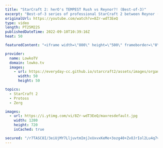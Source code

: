 ```yaml
---
title: "StarCraft 2: herO's TEMPEST Rush vs Reynor?! (Best-of-3)"
excerpt: "Best-of-3 series of professional StarCraft 2 between Reynor (Zerg) and herO (Protoss). In this series herO decides to play some very aggressive strategies, as he opts for a two base all-in in pretty much every match.  Massive blunder - Reynor vs herO: https://youtu.be/PPPrcODpgc8  Support my work on"
originalUrl: https://youtube.com/watch?v=8Zr-wdT3EeQ
type: video
length: PT25M22S
publishedDateTime: 2022-09-10T10:39:16Z
heat: 50

featuredContent: "<iframe width=\"800\" height=\"500\" frameborder=\"0\" src=\"https://www.youtube.com/embed/8Zr-wdT3EeQ\" allow=\"accelerometer; autoplay; encrypted-media; gyroscope; picture-in-picture\" allowfullscreen></iframe>"

provider:
  name: LowkoTV
  domain: lowko.tv
  images:
    - url: https://everyday-cc.github.io/starcraft2/assets/images/organizations/lowko.tv-50x50.jpg
      width: 50
      height: 50

topics:
  - StarCraft 2
  - Protoss
  - Zerg

images:
  - url: https://i.ytimg.com/vi/8Zr-wdT3EeQ/maxresdefault.jpg
    width: 1280
    height: 720
    isCached: true

secured: "/r7TASC8I/3eiUjMY7LljuvtmImjJxUxvxKeMe+3ozg40+ZvOJrIol2Lu4q7vLnr4uch9+uDq17Y5URTkWqOCiAcRewomM/UaAlhX+Khob61Mfz9GYH8sq8qleatpVnsFU9jkXSML1RZ4+z545He6LeqAKM4YRXOpw9L/4Au0UbdwW/VID4+1b9132eQIEmJnPzY1hlGSATBTe7FS/R9LE7mZMJHLQ2P2fEIYkM4Ds1IisoGLprx+5YVY/EE/NFlPOwveX4qncOb+v6Zjlfrhubhet/k8Q8o1DT74/8Xux2FpV3SaVFJFrGlQi14vFidL0APeuBjpbJpChHsSc8w2HYCBH/QqysUV+jx5nwnKqk6K9RF6K1UL1TXGi+Dv40wiWyPxpTT2oMWPOJV305ZXAuWWxlKu3bCQlglqDwWsjU=;D3sNGQv4gdnGi/bmxrHnqw=="
---
```



